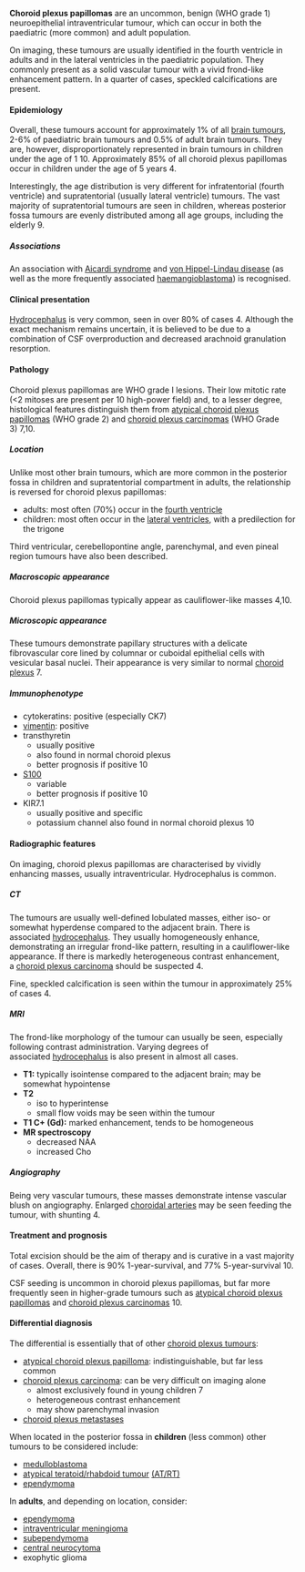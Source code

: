 
**Choroid plexus papillomas** are an uncommon, benign (WHO grade 1) neuroepithelial intraventricular tumour, which can occur in both the paediatric (more common) and adult population. 

On imaging, these tumours are usually identified in the fourth ventricle in adults and in the lateral ventricles in the paediatric population. They commonly present as a solid vascular tumour with a vivid frond-like enhancement pattern. In a quarter of cases, speckled calcifications are present. 

#### Epidemiology

Overall, these tumours account for approximately 1% of all [brain tumours](https://radiopaedia.org/articles/brain-tumours), 2-6% of paediatric brain tumours and 0.5% of adult brain tumours. They are, however, disproportionately represented in brain tumours in children under the age of 1 10. Approximately 85% of all choroid plexus papillomas occur in children under the age of 5 years 4.

Interestingly, the age distribution is very different for infratentorial (fourth ventricle) and supratentorial (usually lateral ventricle) tumours. The vast majority of supratentorial tumours are seen in children, whereas posterior fossa tumours are evenly distributed among all age groups, including the elderly 9.

##### Associations

An association with [Aicardi syndrome](https://radiopaedia.org/articles/aicardi-syndrome) and [von Hippel-Lindau disease](https://radiopaedia.org/articles/von-hippel-lindau-disease-5) (as well as the more frequently associated [haemangioblastoma](https://radiopaedia.org/articles/haemangioblastoma-central-nervous-system-2)) is recognised. 

#### Clinical presentation

[Hydrocephalus](https://radiopaedia.org/articles/hydrocephalus) is very common, seen in over 80% of cases 4. Although the exact mechanism remains uncertain, it is believed to be due to a combination of CSF overproduction and decreased arachnoid granulation resorption. 

#### Pathology

Choroid plexus papillomas are WHO grade I lesions. Their low mitotic rate (<2 mitoses are present per 10 high-power field) and, to a lesser degree, histological features distinguish them from [atypical choroid plexus papillomas](https://radiopaedia.org/articles/atypical-choroid-plexus-papilloma) (WHO grade 2) and [choroid plexus carcinomas](https://radiopaedia.org/articles/choroid-plexus-carcinoma) (WHO Grade 3) 7,10. 

##### Location

Unlike most other brain tumours, which are more common in the posterior fossa in children and supratentorial compartment in adults, the relationship is reversed for choroid plexus papillomas:

- adults: most often (70%) occur in the [fourth ventricle](https://radiopaedia.org/articles/fourth-ventricle)
- children: most often occur in the [lateral ventricles](https://radiopaedia.org/articles/lateral-ventricle-1), with a predilection for the trigone

Third ventricular, cerebellopontine angle, parenchymal, and even pineal region tumours have also been described. 

##### Macroscopic appearance

Choroid plexus papillomas typically appear as cauliflower-like masses 4,10. 

##### Microscopic appearance

These tumours demonstrate papillary structures with a delicate fibrovascular core lined by columnar or cuboidal epithelial cells with vesicular basal nuclei. Their appearance is very similar to normal [choroid plexus](https://radiopaedia.org/articles/choroid-plexus) 7.

##### Immunophenotype

- cytokeratins: positive (especially CK7)
- [vimentin](https://radiopaedia.org/articles/vimentin): positive
- transthyretin
    - usually positive
    - also found in normal choroid plexus
    - better prognosis if positive 10
- [S100](https://radiopaedia.org/articles/s100)
    - variable
    - better prognosis if positive 10
- KIR7.1
    - usually positive and specific
    - potassium channel also found in normal choroid plexus 10

#### Radiographic features

On imaging, choroid plexus papillomas are characterised by vividly enhancing masses, usually intraventricular. Hydrocephalus is common. 

##### CT

The tumours are usually well-defined lobulated masses, either iso- or somewhat hyperdense compared to the adjacent brain. There is associated [hydrocephalus](https://radiopaedia.org/articles/hydrocephalus). They usually homogeneously enhance, demonstrating an irregular frond-like pattern, resulting in a cauliflower-like appearance. If there is markedly heterogeneous contrast enhancement, a [choroid plexus carcinoma](https://radiopaedia.org/articles/choroid-plexus-carcinoma) should be suspected 4.

Fine, speckled calcification is seen within the tumour in approximately 25% of cases 4. 

##### MRI

The frond-like morphology of the tumour can usually be seen, especially following contrast administration. Varying degrees of associated [hydrocephalus](https://radiopaedia.org/articles/hydrocephalus) is also present in almost all cases.

- **T1:** typically isointense compared to the adjacent brain; may be somewhat hypointense
- **T2** 
    - iso to hyperintense
    - small flow voids may be seen within the tumour
- **T1 C+ (Gd):** marked enhancement, tends to be homogeneous
- **MR spectroscopy**
    - decreased NAA
    - increased Cho

##### Angiography

Being very vascular tumours, these masses demonstrate intense vascular blush on angiography. Enlarged [choroidal arteries](https://radiopaedia.org/articles/medial-posterior-choroidal-artery) may be seen feeding the tumour, with shunting 4.

#### Treatment and prognosis

Total excision should be the aim of therapy and is curative in a vast majority of cases. Overall, there is 90% 1-year-survival, and 77% 5-year-survival 10. 

CSF seeding is uncommon in choroid plexus papillomas, but far more frequently seen in higher-grade tumours such as [atypical choroid plexus papillomas](https://radiopaedia.org/articles/atypical-choroid-plexus-papilloma) and [choroid plexus carcinomas](https://radiopaedia.org/articles/choroid-plexus-carcinoma) 10. 

#### Differential diagnosis

The differential is essentially that of other [choroid plexus tumours](https://radiopaedia.org/articles/choroid-plexus-neoplasms):

- [atypical choroid plexus papilloma](https://radiopaedia.org/articles/atypical-choroid-plexus-papilloma): indistinguishable, but far less common
- [choroid plexus carcinoma](https://radiopaedia.org/articles/choroid-plexus-carcinoma): can be very difficult on imaging alone
    - almost exclusively found in young children 7
    - heterogeneous contrast enhancement
    - may show parenchymal invasion
- [choroid plexus metastases](https://radiopaedia.org/articles/choroid-plexus-metastases)

When located in the posterior fossa in **children** (less common) other tumours to be considered include:

- [medulloblastoma](https://radiopaedia.org/articles/medulloblastoma)
- [atypical teratoid/rhabdoid tumour](https://radiopaedia.org/articles/atypical-teratoidrhabdoid-tumour) [(AT/RT)](https://radiopaedia.org/articles/atypical-teratoidrhabdoid-tumour) 
- [ependymoma](https://radiopaedia.org/articles/ependymoma) 

In **adults**, and depending on location, consider:

- [ependymoma](https://radiopaedia.org/articles/ependymoma)
- [intraventricular meningioma](https://radiopaedia.org/articles/intraventricular-meningioma)
- [subependymoma](https://radiopaedia.org/articles/subependymoma)  
- [central neurocytoma](https://radiopaedia.org/articles/central-neurocytoma)
- exophytic glioma